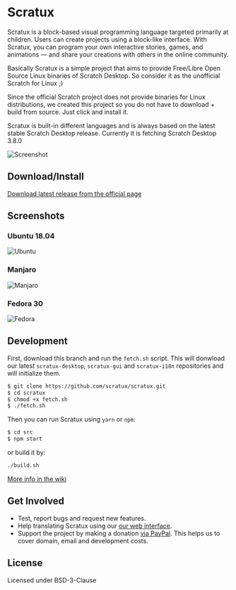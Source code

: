 # Scratux 
Scratux is a block-based visual programming language targeted primarily at children. Users can create projects using a block-like interface. With Scratux, you can program your own interactive stories, games, and animations — and share your creations with others in the online community.

Basically Scratux is a simple project that aims to provide Free/Libre Open Source Linux binaries of Scratch Desktop. So consider it as the unofficial Scratch for Linux ;)

Since the official Scratch project does not provide binaries for Linux distributions, we created this project so you do not have to download + build from source. Just click and install it.

Scratux is built-in different languages and is always based on the latest stable Scratch Desktop release. Currently it is fetching Scratch Desktop 3.8.0

![Screenshot](https://dashboard.snapcraft.io/site_media/appmedia/2020/03/window_OLzR3hd.png)

Download/Install
----
[Download latest release from the official page](https://scratux.org/#download)

Screenshots
----
### Ubuntu 18.04

![Ubuntu](https://dashboard.snapcraft.io/site_media/appmedia/2020/03/Screenshot_from_2020-03-01_16-26-24.png)

### Manjaro
![Manjaro](https://dashboard.snapcraft.io/site_media/appmedia/2020/03/2.jpg)

### Fedora 30
![Fedora](https://dashboard.snapcraft.io/site_media/appmedia/2020/03/3.jpg)

Development
----
First, download this branch and run the `fetch.sh` script. This will donwload our latest `scratux-desktop`, `scratux-gui` and `scratux-i18n` repositories and will initialize them.

```sh
$ git clone https://github.com/scratux/scratux.git
$ cd scratux
$ chmod +x fetch.sh
$ ./fetch.sh 
```
 
 Then you can run Scratux using `yarn` or `npm`:

```sh
$ cd src
$ npm start
```
or build it by:

```sh
./build.sh
```
[More info in the wiki](https://github.com/scratux/scratux/wiki/Development)

Get Involved
----
* Test, report bugs and request new features. 
* Help translating Scratux using our [our web interface](https://poeditor.com/join/project/ONVBkRVtur).
* Support the project by making a donation [via PayPal](https://www.paypal.com/cgi-bin/webscr?cmd=_s-xclick&hosted_button_id=G6SYNUVY4ZUPW&source=url). This helps us to cover domain, email and development costs.


License
----
Licensed under BSD-3-Clause
